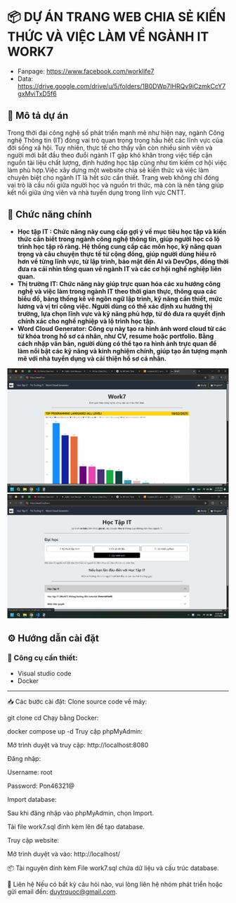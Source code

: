 # 📦 DỰ ÁN TRANG WEB CHIA SẺ KIẾN THỨC VÀ VIỆC LÀM VỀ NGÀNH IT WORK7
- Fanpage: https://www.facebook.com/worklife7
- Data: https://drive.google.com/drive/u/5/folders/1B0DWp7IHRQv9iCzmkCcY7gxMviTxD5f6

## 🚀 Mô tả dự án

Trong thời đại công nghệ số phát triển mạnh mẽ như hiện nay, ngành Công nghệ Thông tin (IT) đóng vai trò quan trọng trong hầu hết các lĩnh vực của đời sống xã hội. Tuy nhiên, thực tế cho thấy vẫn còn nhiều sinh viên và người mới bắt đầu theo đuổi ngành IT gặp khó khăn trong việc tiếp cận nguồn tài liệu chất lượng, định hướng học tập cũng như tìm kiếm cơ hội việc làm phù hợp.Việc xây dựng một website chia sẻ kiến thức và việc làm chuyên biệt cho ngành IT là hết sức cần thiết. Trang web không chỉ đóng vai trò là cầu nối giữa người học và nguồn tri thức, mà còn là nền tảng giúp kết nối giữa ứng viên và nhà tuyển dụng trong lĩnh vực CNTT.

## 👤 Chức năng chính

- **Học tập IT : Chức năng này cung cấp gợi ý về mục tiêu học tập và kiến thức cần biết trong ngành công nghệ thông tin, giúp người học có lộ trình học tập rõ ràng. Hệ thống cung cấp các môn học, kỹ năng quan trọng và câu chuyện thực tế từ cộng đồng, giúp người dùng hiểu rõ hơn về từng lĩnh vực, từ lập trình, bảo mật đến AI và DevOps, đồng thời đưa ra cái nhìn tổng quan về ngành IT và các cơ hội nghề nghiệp liên quan.**
- **Thị trường IT: Chức năng này giúp trực quan hóa các xu hướng công nghệ và việc làm trong ngành IT theo thời gian thực, thông qua các biểu đồ, bảng thống kê về ngôn ngữ lập trình, kỹ năng cần thiết, mức lương và vị trí công việc. Người dùng có thể xác định xu hướng thị trường, lựa chọn lĩnh vực và kỹ năng phù hợp, từ đó đưa ra quyết định chính xác cho nghề nghiệp và lộ trình học tập.**
- **Word Cloud Generator: Công cụ này tạo ra hình ảnh word cloud từ các từ khóa trong hồ sơ cá nhân, như CV, resume hoặc portfolio. Bằng cách nhập văn bản, người dùng có thể tạo ra hình ảnh trực quan để làm nổi bật các kỹ năng và kinh nghiệm chính, giúp tạo ấn tượng mạnh mẽ với nhà tuyển dụng và cải thiện hồ sơ cá nhân.**

![src/public/images/Screenshot 2025-03-17 114500.png](https://github.com/Duy-Pon7/work7/blob/7658d2e87adfccbe654fef812b5b1cab292f344b/src/public/images/Screenshot%202025-03-17%20114500.png)
![src/public/images/Screenshot 2025-03-17 114520.png](https://github.com/Duy-Pon7/work7/blob/7658d2e87adfccbe654fef812b5b1cab292f344b/src/public/images/Screenshot%202025-03-17%20114520.png)

## ⚙️ Hướng dẫn cài đặt

### 🔧 Công cụ cần thiết:

- Visual studio code
- Docker

---

📥 Các bước cài đặt:
Clone source code về máy:

git clone <link-github-cua-ban>
cd <ten-thu-muc-du-an>
Chạy bằng Docker:

docker compose up -d
Truy cập phpMyAdmin:

Mở trình duyệt và truy cập: http://localhost:8080

Đăng nhập:

Username: root

Password: Pon46321@

Import database:

Sau khi đăng nhập vào phpMyAdmin, chọn Import.

Tải file work7.sql đính kèm lên để tạo database.

Truy cập website:

Mở trình duyệt và vào: http://localhost/

📦 Tài nguyên đính kèm
File work7.sql chứa dữ liệu và cấu trúc database.

📧 Liên hệ
Nếu có bất kỳ câu hỏi nào, vui lòng liên hệ nhóm phát triển hoặc gửi email đến: duytrquoc@gmail.com.

